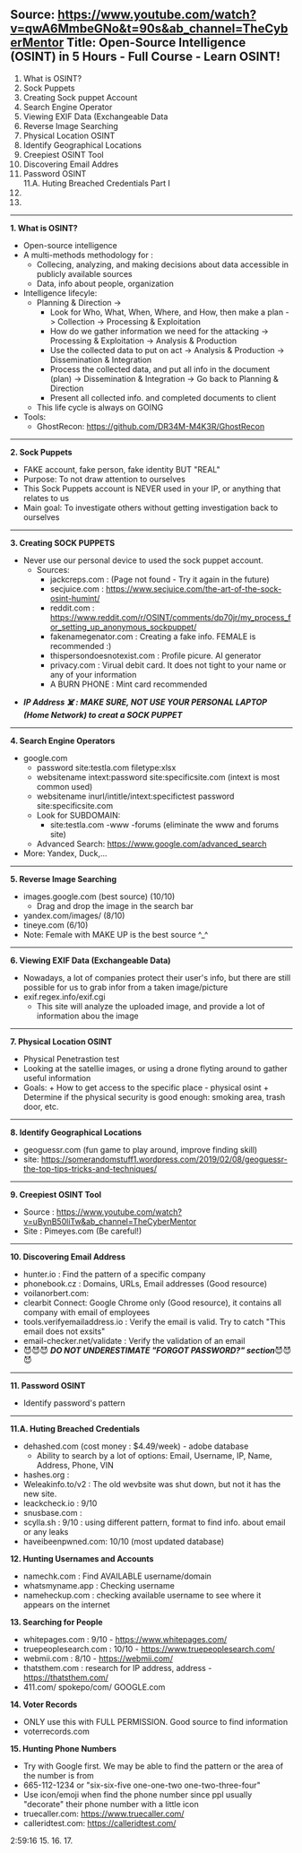 Source: https://www.youtube.com/watch?v=qwA6MmbeGNo&t=90s&ab_channel=TheCyberMentor
Title: Open-Source Intelligence (OSINT) in 5 Hours - Full Course - Learn OSINT!
------------------------------------------------------
1. What is OSINT?                                     
2. Sock Puppets                                       
3. Creating Sock puppet Account                      
4. Search Engine Operator                             
5. Viewing EXIF Data (Exchangeable Data              
6. Reverse Image Searching                           
7. Physical Location OSINT                           
8. Identify Geographical Locations                   
9. Creepiest OSINT Tool                               
10. Discovering Email Addres                          
11. Password OSINT                                    
11.A. Huting Breached Credentials Part I             
12.
13.


-------------------------------------------------------
**1. What is OSINT?**
  - Open-source intelligence
  - A multi-methods methodology for :
    + Collecing, analyzing, and making decisions about data accessible in publicly available sources
    + Data, info about people, organization
  - Intelligence lifecyle:
    + Planning & Direction ->
      * Look for Who, What, When, Where, and How, then make a plan
    -> Collection -> Processing & Exploitation
      * How do we gather information we need for the attacking
    -> Processing & Exploitation -> Analysis & Production
      * Use the collected data to put on act
    -> Analysis & Production -> Dissemination & Integration
      * Process the collected data, and put all info in the document (plan)
    -> Dissemination & Integration -> Go back to Planning & Direction
      * Present all collected info. and completed documents to client
    + This life cycle is always on GOING
  - Tools:
    + GhostRecon: https://github.com/DR34M-M4K3R/GhostRecon
-------------------------------------------------------    
**2. Sock Puppets**
  - FAKE account, fake person, fake identity BUT "REAL"
  - Purpose: To not draw attention to ourselves
  - This Sock Puppets account is NEVER used in your IP, or anything that relates to us
  - Main goal: To investigate others without getting investigation back to ourselves
-------------------------------------------------------
**3. Creating SOCK PUPPETS**
  - Never use our personal device to used the sock puppet account.
    + Sources:
      * jackcreps.com       : (Page not found - Try it again in the future)
      * secjuice.com        : https://www.secjuice.com/the-art-of-the-sock-osint-humint/
      * reddit.com          : https://www.reddit.com/r/OSINT/comments/dp70jr/my_process_for_setting_up_anonymous_sockpuppet/
      * fakenamegenator.com : Creating a fake info. FEMALE is recommended :)
      * thispersondoesnotexist.com : Profile picure. AI generator
      * privacy.com         : Virual debit card. It does not tight to your name or any of your information
      * A BURN PHONE        : Mint card recommended
  + ***IP Address :skull_and_crossbones: : MAKE SURE, NOT USE YOUR PERSONAL LAPTOP (Home Network) to creat a SOCK PUPPET*** 
-------------------------------------------------------      
**4. Search Engine Operators**
  - google.com
    + password site:testla.com filetype:xlsx
    + websitename intext:password site:specificsite.com (intext is most common used)
    + websitename inurl/intitle/intext:specifictest password site:specificsite.com
    + Look for SUBDOMAIN:
      * site:testla.com -www -forums (eliminate the www and forums site)
    + Advanced Search: https://www.google.com/advanced_search
  - More: Yandex, Duck,...
-------------------------------------------------------  
**5. Reverse Image Searching**
  - images.google.com (best source)                 (10/10)
    + Drag and drop the image in the search bar
  - yandex.com/images/                              (8/10)
  - tineye.com                                      (6/10)
  - Note: Female with MAKE UP is the best source ^_^
-------------------------------------------------------
**6. Viewing EXIF Data (Exchangeable Data)**
  - Nowadays, a lot of companies protect their user's info, but there are still possible for us to grab infor from a taken image/picture
  - exif.regex.info/exif.cgi
    + This site will analyze the uploaded image, and provide a lot of information abou the image
-------------------------------------------------------    
**7. Physical Location OSINT**
  - Physical Penetrastion test
  - Looking at the satellie images, or using a drone flyting around to gather useful information
  -  Goals:
    + How to get access to the specific place - physical osint
    + Determine if the physical security is good enough: smoking area, trash door, etc.
-------------------------------------------------------    
**8. Identify Geographical Locations**
  - geoguessr.com (fun game to play around, improve finding skill)
  - site: https://somerandomstuff1.wordpress.com/2019/02/08/geoguessr-the-top-tips-tricks-and-techniques/  
-------------------------------------------------------  
**9. Creepiest OSINT Tool**
  - Source          : https://www.youtube.com/watch?v=uBynB50liTw&ab_channel=TheCyberMentor
  - Site            : Pimeyes.com (Be careful!)
-------------------------------------------------------  
**10. Discovering Email Address**
  - hunter.io       : Find the pattern of a specific company 
  - phonebook.cz    : Domains, URLs, Email addresses (Good resource)
  - voilanorbert.com:
  - clearbit Connect: Google Chrome only (Good resource), it contains all company with email of employees        
  - tools.verifyemailaddress.io : Verify the email is valid. Try to catch "This email does not exsits"
  - email-checker.net/validate  : Verify the validation of an email
  - :smiling_imp::smiling_imp::smiling_imp: ***DO NOT UNDERESTIMATE "FORGOT PASSWORD?" section***:smiling_imp::smiling_imp::smiling_imp:
-------------------------------------------------------
**11. Password OSINT**
  - Identify password's pattern
-------------------------------------------------------  
**11.A. Huting Breached Credentials** 
  - dehashed.com (cost money : $4.49/week) - adobe database
    + Ability to search by a lot of options: Email, Username, IP, Name, Address, Phone, VIN
  - hashes.org        : 
  - Weleakinfo.to/v2  : The old wevbsite was shut down, but not it has the new site.
  - leackcheck.io     : 9/10
  - snusbase.com      : 
  - scylla.sh         : 9/10 : using different pattern, format to find info. about email or any leaks
  - haveibeenpwned.com: 10/10 (most updated database)

**12. Hunting Usernames and Accounts**
  - namechk.com       : Find AVAILABLE username/domain
  - whatsmyname.app   : Checking username
  - nameheckup.com    : checking available username to see where it appears on the internet

**13. Searching for People**
  - whitepages.com       : 9/10 - https://www.whitepages.com/
  - truepeoplesearch.com : 10/10 - https://www.truepeoplesearch.com/
  - webmii.com           : 8/10 - https://webmii.com/
  - thatsthem.com        : research for IP address, address - https://thatsthem.com/
  - 411.com/ spokepo/com/ GOOGLE.com

**14. Voter Records**
  - ONLY use this with FULL PERMISSION. Good source to find information
  - voterrecords.com

**15. Hunting Phone Numbers**
  - Try with Google first. We may be able to find the pattern or the area of the number is from
  - 665-112-1234 or "six-six-five one-one-two one-two-three-four"
  - Use icon/emoji when find the phone number since ppl usually "decorate" their phone number with a little icon
  - truecaller.com: https://www.truecaller.com/
  - calleridtest.com: https://calleridtest.com/ 

2:59:16
15.
16.
17.
